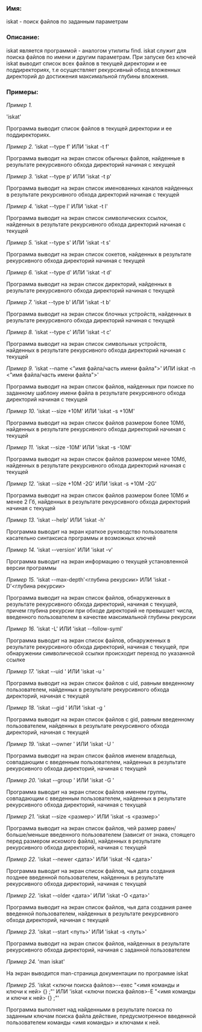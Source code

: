 ### Имя:
iskat - поиск файлов по заданным параметрам

### Описание:
iskat является программой - аналогом утилиты find.
iskat служит для поиска файлов по имени и другим параметрам.
При запуске без ключей iskat выводит список всех файлов в текущей директории и ее поддиректориях, т.е осуществляет рекурсивный обход вложенных директорий до достижения максимальной глубины вложения.

### Примеры:
_Пример 1._

'iskat'

Программа выводит список файлов в текущей директории и ее поддиректориях.

_Пример 2._
'iskat --type f' ИЛИ 'iskat -t f'

Программа выводит на экран список обычных файлов, найденные в результате рекурсивного обхода директорий начиная с хекущей 

_Пример 3._
'iskat --type p' ИЛИ 'iskat -t p'

Программа выводит на экран список именованных каналов найденных в результате рекурсивного обхода директорий начиная с текущей

_Пример 4._
'iskat --type l' ИЛИ 'iskat -t l'

Программа выводит на экран список символических ссылок, найденных в результате рекурсивного обхода директорий начиная с текущей 

_Пример 5._
'iskat --type s' ИЛИ 'iskat -t s'

Программа выводит на экран список сокетов, найденных в результате рекурсивного обхода директорий начиная с текущей

_Пример 6._
'iskat --type d' ИЛИ 'iskat -t d'

Программа выводит на экран список директорий, найденных в результате рекурсивного обхода директорий начиная с текущей

_Пример 7._
'iskat --type b' ИЛИ 'iskat -t b'

Программа выводит на экран список блочных устройств, найденных в результате рекурсивного обхода директорий начиная с текущей

_Пример 8._
'iskat --type с' ИЛИ 'iskat -t c'

Программа выводит на экран список символьных устройств, найденных в результате рекурсивного обхода директорий начиная с текущей

_Пример 9._
'iskat --name <"имя файла/часть имени файла">'
ИЛИ 
 iskat -n <"имя файла/часть имени файла">'

Программа выводит на экран список файлов, найденных при поиске по заданному шаблону имени файла в результате рекурсивного обхода директорий начиная с текущей

_Пример 10._
'iskat --size +10M' ИЛИ 'iskat -s +10M'

Программа выводит на экран список файлов размером более 10Мб, найденных в результате рекурсивного обхода директорий начиная с текущей

_Пример 11._
'iskat --size -10M' ИЛИ 'iskat -s -10M'

Программа выводит на экран список файлов размером менее 10Мб, найденных в результате рекурсивного обхода директорий начиная с текущей

_Пример 12._
'iskat --size +10M -2G' ИЛИ 'iskat -s +10M -2G'

Программа выводит на экран список файлов размером более 10Мб и менее 2 Гб, найденных в результате рекурсивного обхода директорий начиная с текущей

_Пример 13._
'iskat --help' ИЛИ 'iskat -h'

Программа выводит на экран краткое руководство пользователя касательно синтаксиса программы и возможных ключей

_Пример 14._
'iskat --version' ИЛИ 'iskat -v'

Программа выводит на экран информацию о текущей установленной версии программы

_Пример 15._
'iskat --max-depth'<глубина рекурсии> ИЛИ 'iskat -D'<глубина рекурсии>

Программа выводит на экран список файлов, обнаруженных в результате рекурсивного обхода директорий, начиная с текущей, причем глубина рекурсии при обходе директорий не превышает числа, введенного пользователем в качестве максимальной глубины рекурсии

_Пример 16._
'iskat -L' ИЛИ 'iskat --follow-syml'

Программа выводит на экран список файлов, обнаруженных в результате рекурсивного обхода директорий, начиная с текущей, при обнаружении символической ссылки происходит переход по указанной ссылке

_Пример 17._
'iskat --uid <uid>' ИЛИ 'iskat -u <uid>'

Программа выводит на экран список файлов с uid, равным введенному пользователем, найденных в результате рекурсивного обхода директорий, начиная с текущей

_Пример 18._
'iskat --gid <gid>' ИЛИ 'iskat -g <gid>'

Программа выводит на экран список файлов с gid, равным введенному пользователем, найденных в результате рекурсивного обхода директорий, начиная с текущей

_Пример 19._
'iskat --owner <name>' ИЛИ 'iskat -U <name>'

Программа выводит на экран список файлов именем владельца, совпадающим с введенным пользователем, найденных в результате рекурсивного обхода директорий, начиная с текущей

_Пример 20._
'iskat --group <name>' ИЛИ 'iskat -G <name>'

Программа выводит на экран список файлов именем группы, совпадающим с введенным пользователем, найденных в результате рекурсивного обхода директорий, начиная с текущей

_Пример 21._
'iskat --size <размер>' ИЛИ 'iskat -s <размер>'

Программа выводит на экран список файлов, чей размер равен/больше/меньше введенного пользователем (зависит от знака, стоящего перед размером искомого файла), найденных в результате рекурсивного обхода директорий, начиная с текущей

_Пример 22._
'iskat --newer <дата>' ИЛИ 'iskat -N <дата>'

Программа выводит на экран список файлов, чья дата создания позднее введенной пользователем, найденных в результате рекурсивного обхода директорий, начиная с текущей

_Пример 22._
'iskat --older <дата>' ИЛИ 'iskat -O <дата>'

Программа выводит на экран список файлов, чья дата создания ранее введенной пользователем, найденных в результате рекурсивного обхода директорий, начиная с текущей

_Пример 23._
'iskat --start <путь>' ИЛИ 'iskat -s <путь>'

Программа выводит на экран список файлов, найденных в результате рекурсивного обхода директорий, начиная с заданной пользователем

_Пример 24._
'man iskat'

На экран выводится man-страница документации по программе iskat

_Пример 25._
'iskat <ключи поиска файлов>--exec "<имя команды и ключи к ней> {} ;"' ИЛИ 'iskat <ключи поиска файлов>-E "<имя команды и ключи к ней> {} ;"'

Программа выполняет над найденными в результате поиска по заданным ключам поиска файла действие, предусмотренное введенной пользователем команды <имя команды>  и ключами к ней.





